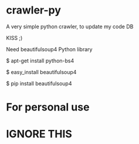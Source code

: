 # crawler-py

A very simple python crawler, to update my code DB 

KISS ;)

Need beautifulsoup4 Python library


  $ apt-get install python-bs4


  $ easy_install beautifulsoup4


  $ pip install beautifulsoup4

# For personal use
# IGNORE THIS
